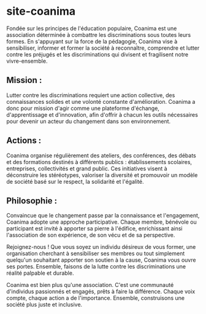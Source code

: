 # site-coanima

Fondée sur les principes de l'éducation populaire, Coanima est une association déterminée à combattre les discriminations sous toutes leurs formes. En s'appuyant sur la force de la pédagogie, Coanima vise à sensibiliser, informer et former la société à reconnaître, comprendre et lutter contre les préjugés et les discriminations qui divisent et fragilisent notre vivre-ensemble.

## Mission :
Lutter contre les discriminations requiert une action collective, des connaissances solides et une volonté constante d'amélioration. Coanima a donc pour mission d'agir comme une plateforme d'échange, d'apprentissage et d'innovation, afin d'offrir à chacun les outils nécessaires pour devenir un acteur du changement dans son environnement.

## Actions :
Coanima organise régulièrement des ateliers, des conférences, des débats et des formations destinés à différents publics : établissements scolaires, entreprises, collectivités et grand public. Ces initiatives visent à déconstruire les stéréotypes, valoriser la diversité et promouvoir un modèle de société basé sur le respect, la solidarité et l'égalité.

## Philosophie :
Convaincue que le changement passe par la connaissance et l'engagement, Coanima adopte une approche participative. Chaque membre, bénévole ou participant est invité à apporter sa pierre à l'édifice, enrichissant ainsi l'association de son expérience, de son vécu et de sa perspective.

Rejoignez-nous !
Que vous soyez un individu désireux de vous former, une organisation cherchant à sensibiliser ses membres ou tout simplement quelqu'un souhaitant apporter son soutien à la cause, Coanima vous ouvre ses portes. Ensemble, faisons de la lutte contre les discriminations une réalité palpable et durable.

Coanima est bien plus qu'une association. C'est une communauté d'individus passionnés et engagés, prêts à faire la différence. Chaque voix compte, chaque action a de l'importance. Ensemble, construisons une société plus juste et inclusive.
